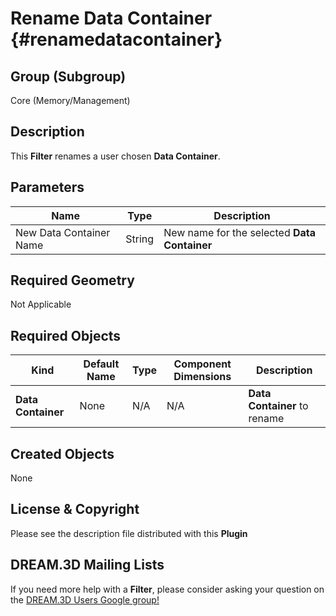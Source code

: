 Rename Data Container {#renamedatacontainer}
=============

## Group (Subgroup) ##
Core (Memory/Management)

## Description ##
This **Filter** renames a user chosen **Data Container**.

## Parameters ##
| Name | Type | Description |
|------|------| ----------- |
| New Data Container Name| String | New name for the selected **Data Container** |

## Required Geometry ##
Not Applicable

## Required Objects ##
| Kind | Default Name | Type | Component Dimensions | Description |
|------|--------------|-------------|---------|-----|
| **Data Container** | None | N/A | N/A | **Data Container** to rename |

## Created Objects ##
None

## License & Copyright ##

Please see the description file distributed with this **Plugin**

## DREAM.3D Mailing Lists ##

If you need more help with a **Filter**, please consider asking your question on the [DREAM.3D Users Google group!](https://groups.google.com/forum/?hl=en#!forum/dream3d-users)


